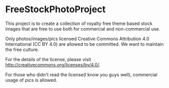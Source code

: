 FreeStockPhotoProject
=====================

This project is to create  a collection of  royalty free theme based stock images that are free to use both for commercial and non-commercial use. 

Only photos/images/pics licensed Creative Commons Attribution 4.0 International (CC BY 4.0) are allowed to be committed. We want to maintain the free culture.

For the details of the license, please visit http://creativecommons.org/licenses/by/4.0/. 




























For those who didn't read the license(I know you guys well), commercial usage of pics is allowed.
